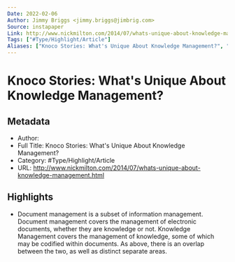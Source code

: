 ```yaml
---
Date: 2022-02-06
Author: Jimmy Briggs <jimmy.briggs@jimbrig.com>
Source: instapaper
Link: http://www.nickmilton.com/2014/07/whats-unique-about-knowledge-management.html
Tags: ["#Type/Highlight/Article"]
Aliases: ["Knoco Stories: What's Unique About Knowledge Management?", "Knoco Stories: What's Unique About Knowledge Management?"]
---
```

# Knoco Stories: What's Unique About Knowledge Management?

## Metadata
- Author: 
- Full Title: Knoco Stories: What's Unique About Knowledge Management?
- Category: #Type/Highlight/Article
- URL: http://www.nickmilton.com/2014/07/whats-unique-about-knowledge-management.html

## Highlights
- Document management is a subset of information management. Document management covers the management of electronic documents, whether they are knowledge or not. Knowledge Management covers the management of knowledge, some of which may be codified within documents. As above, there is an overlap between the two, as well as distinct separate areas.
